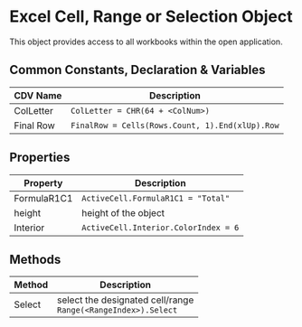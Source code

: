# Excel Cell, Range or Selection Object

This object provides access to all workbooks within the open application. 

## Common Constants, Declaration & Variables
| CDV Name | Description | 
| --- | --- |
| ColLetter | `ColLetter = CHR(64 + <ColNum>)` |
| Final Row | `FinalRow = Cells(Rows.Count, 1).End(xlUp).Row` |

## Properties
| Property | Description |
| ---- | ---- | 
| FormulaR1C1 | `ActiveCell.FormulaR1C1 = "Total"` | 
| height | height of the object | 
| Interior | `ActiveCell.Interior.ColorIndex = 6` |

## Methods
| Method | Description |
| ---- | ---- |
| Select | select the designated cell/range <br> `Range(<RangeIndex>).Select` | |
